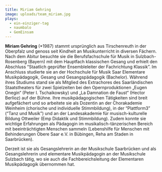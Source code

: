 ```yaml
---
title: Miriam Gehring
image: uploads/team_miriam.jpg
plays:
  - ein-einziger-tag
  - naumbalo
  - GemEinsam
---
```


**Miriam Gehring** (*1987) stammt ursprünglich aus Tirschenreuth in der
Oberpfalz und genoss seit Kindheit an Musikunterricht in diversen Fächern. Nach
dem Abitur besuchte sie die Berufsfachschule für Musik in Sulzbach-Rosenberg
(Bayern) mit dem Hauptfach klassischen Gesang und erhielt den Abschluss
“Staatlich geprüfter Ensembleleiter der Fachrichtung Klassik”. Im Anschluss
studierte sie an der Hochschule für Musik Saar Elementare Musikpädagogik,
Gesang und Gesangspädagogik (Bachelor). Während ihres Studiums stand sie als
Mitglied des Extrachores des Saarländischen Staatstheaters für zwei Spielzeiten
bei den Opernproduktionen „Eugen Onegin“ (Peter I. Tschaikowsky) und „La
Damnation de Faust“ (Hector Berlioz) auf der Bühne. Ihre musikpädagogischen
Tätigkeiten sind breit aufgefächert und so arbeitete sie als Dozentin an der
Chorakademie Weinheim (chorische und individuelle Stimmbildung), in der
“Plattform3” (“Tanz und Musik”) und an der Landesakademie für
musisch-kulturelle Bildung Ottweiler (Emp Didaktik und Stimmbildung). Zudem
konnte sie wichtige Erfahrungen als Pädagogin im musikalisch-tänzerischen
Bereich mit beeinträchtigten Menschen sammeln (Lebenshilfe für Menschen mit
Behinderungen Obere Saar e.V. in Bübingen, Reha am Staden in Saarbrücken).

Derzeit ist sie als Gesangslehrerin an der Musikschule Saarbrücken und als
Gesangslehrerin und elementare Musikpädagogin an der Musikschule Sulzbach
tätig, wo sie auch die Fachbereichsleitung der Elementaren Musikpädagogik
übernommen hat.


